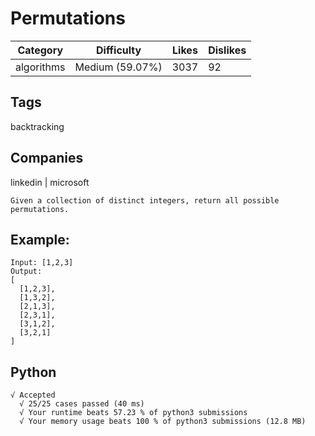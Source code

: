 # Permutations

|Category|Difficulty|Likes|Dislikes|
|-|-|-|-|
|algorithms|Medium (59.07%)|3037|92|

## Tags
backtracking

## Companies
linkedin | microsoft
```
Given a collection of distinct integers, return all possible permutations.
```
## Example:
```
Input: [1,2,3]
Output:
[
  [1,2,3],
  [1,3,2],
  [2,1,3],
  [2,3,1],
  [3,1,2],
  [3,2,1]
]
```

## Python
```
√ Accepted
  √ 25/25 cases passed (40 ms)
  √ Your runtime beats 57.23 % of python3 submissions
  √ Your memory usage beats 100 % of python3 submissions (12.8 MB)
```